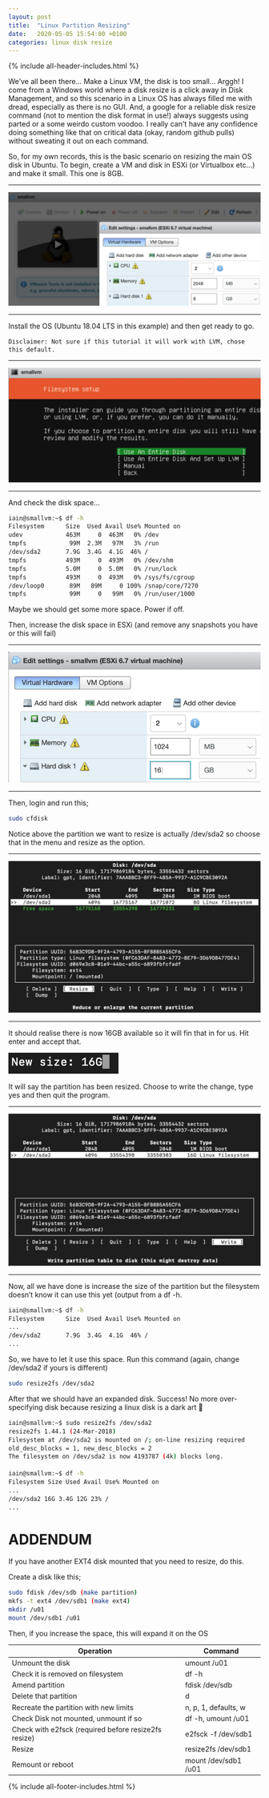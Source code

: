 ```yaml
---
layout: post
title:  "Linux Partition Resizing"
date:   2020-05-05 15:54:00 +0100
categories: linux disk resize
---
```


{% include all-header-includes.html %}

We’ve all been there… Make a Linux VM, the disk is too small… Arggh! I come from a Windows world where a disk resize is a click away in Disk Management, and so this scenario in a Linux OS has always filled me with dread, especially as there is no GUI. And, a google for a reliable disk resize command (not to mention the disk format in use!) always suggests using parted or a some weirdo custom voodoo. I really can't have any confidence doing something like that on critical data (okay, random github pulls) without sweating it out on each command.

So, for my own records, this is the basic scenario on resizing the main OS disk in Ubuntu. To begin, create a VM and disk in ESXi (or Virtualbox etc…) and make it small. This one is 8GB.

----------

![](/assets/images/2020/linux-partition-resizing/01.png)

----------

Install the OS (Ubuntu 18.04 LTS in this example) and then get ready to go.

```
Disclaimer: Not sure if this tutorial it will work with LVM, chose this default.
```

----------

![](/assets/images/2020/linux-partition-resizing/02.png)

----------

And check the disk space…

```bash
iain@smallvm:~$ df -h
Filesystem      Size  Used Avail Use% Mounted on
udev            463M     0  463M   0% /dev
tmpfs            99M  2.3M   97M   3% /run
/dev/sda2       7.9G  3.4G  4.1G  46% /
tmpfs           493M     0  493M   0% /dev/shm
tmpfs           5.0M     0  5.0M   0% /run/lock
tmpfs           493M     0  493M   0% /sys/fs/cgroup
/dev/loop0       89M   89M     0 100% /snap/core/7270
tmpfs            99M     0   99M   0% /run/user/1000
```

Maybe we should get some more space. Power if off.

Then, increase the disk space in ESXi (and remove any snapshots you have or this will fail)

----------

![](/assets/images/2020/linux-partition-resizing/03.png)

----------


Then, login and run this;

```bash
sudo cfdisk
```

Notice above the partition we want to resize is actually /dev/sda2 so choose that in the menu and resize as the option.

----------

![](/assets/images/2020/linux-partition-resizing/04.png)

----------

It should realise there is now 16GB available so it will fin that in for us. Hit enter and accept that.

![](/assets/images/2020/linux-partition-resizing/05.png)

It will say the partition has been resized. Choose to write the change, type yes and then quit the program.

----------

![](/assets/images/2020/linux-partition-resizing/06.png)

----------

Now, all we have done is increase the size of the partition but the filesystem doesn’t know it can use this yet (output from a df -h.

```bash
iain@smallvm:~$ df -h
Filesystem      Size  Used Avail Use% Mounted on
...
/dev/sda2       7.9G  3.4G  4.1G  46% /
...
```

So, we have to let it use this space. Run this command (again, change /dev/sda2 if yours is different)

```bash
sudo resize2fs /dev/sda2
```

After that we should have an expanded disk. Success! No more over-specifying disk because resizing a linux disk is a dark art 🙂

```bash
iain@smallvm:~$ sudo resize2fs /dev/sda2
resize2fs 1.44.1 (24-Mar-2018)
Filesystem at /dev/sda2 is mounted on /; on-line resizing required
old_desc_blocks = 1, new_desc_blocks = 2
The filesystem on /dev/sda2 is now 4193787 (4k) blocks long.

iain@smallvm:~$ df -h
Filesystem Size Used Avail Use% Mounted on
...
/dev/sda2 16G 3.4G 12G 23% /
...
```

# ADDENDUM

If you have another EXT4 disk mounted that you need to resize, do this. 

Create a disk like this;
 
```bash
sudo fdisk /dev/sdb (make partition)
mkfs -t ext4 /dev/sdb1 (make ext4)
mkdir /u01
mount /dev/sdb1 /u01
```

Then, if you increase the space, this will expand it on the OS

| Operation                                              | Command              |
|------|--|
| Unmount the disk                                       | umount /u01          |
| Check it is removed on filesystem                      | df \-h               |
| Amend partition                                        | fdisk /dev/sdb       |
| Delete that partition                                  | d                    |
| Recreate the partition with new limits                 | n, p, 1, defaults, w |
| Check Disk not mounted, unmount if so                  | df \-h, umount /u01  |
| Check with e2fsck \(required before resize2fs resize\) | e2fsck \-f /dev/sdb1 |
| Resize                                                 | resize2fs /dev/sdb1  |
| Remount or reboot                                      | mount /dev/sdb1 /u01 |


{% include all-footer-includes.html %}